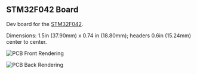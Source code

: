 ## STM32F042 Board

Dev board for the
[STM32F042](https://www.st.com/resource/en/datasheet/stm32f042c4.pdf).

Dimensions: 1.5in (37.90mm) x 0.74 in (18.80mm); headers 0.6in (15.24mm) center to center.

![PCB Front Rendering](front.png)

![PCB Back Rendering](back.png)



